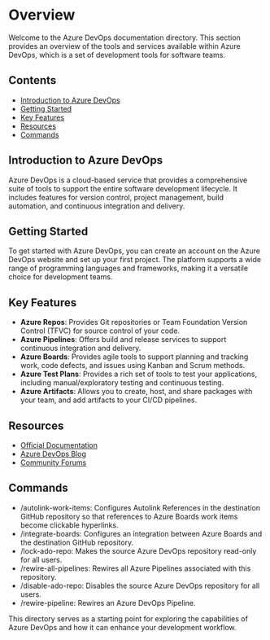 # Overview

Welcome to the Azure DevOps documentation directory. This section provides an overview of the tools and services available within Azure DevOps, which is a set of development tools for software teams.

## Contents

* [Introduction to Azure DevOps](broken-reference)
* [Getting Started](broken-reference)
* [Key Features](broken-reference)
* [Resources](broken-reference)
* [Commands](broken-reference)

## Introduction to Azure DevOps

Azure DevOps is a cloud-based service that provides a comprehensive suite of tools to support the entire software development lifecycle. It includes features for version control, project management, build automation, and continuous integration and delivery.

## Getting Started

To get started with Azure DevOps, you can create an account on the Azure DevOps website and set up your first project. The platform supports a wide range of programming languages and frameworks, making it a versatile choice for development teams.

## Key Features

* **Azure Repos**: Provides Git repositories or Team Foundation Version Control (TFVC) for source control of your code.
* **Azure Pipelines**: Offers build and release services to support continuous integration and delivery.
* **Azure Boards**: Provides agile tools to support planning and tracking work, code defects, and issues using Kanban and Scrum methods.
* **Azure Test Plans**: Provides a rich set of tools to test your applications, including manual/exploratory testing and continuous testing.
* **Azure Artifacts**: Allows you to create, host, and share packages with your team, and add artifacts to your CI/CD pipelines.

## Resources

* [Official Documentation](https://docs.microsoft.com/en-us/azure/devops/)
* [Azure DevOps Blog](https://devblogs.microsoft.com/devops/)
* [Community Forums](https://developercommunity.visualstudio.com/spaces/21/index.html)

## Commands

* /autolink-work-items: Configures Autolink References in the destination GitHub repository so that references to Azure Boards work items become clickable hyperlinks.
* /integrate-boards: Configures an integration between Azure Boards and the destination GitHub repository.
* /lock-ado-repo: Makes the source Azure DevOps repository read-only for all users.
* /rewire-all-pipelines: Rewires all Azure Pipelines associated with this repository.
* /disable-ado-repo: Disables the source Azure DevOps repository for all users.
* /rewire-pipeline: Rewires an Azure DevOps Pipeline.

This directory serves as a starting point for exploring the capabilities of Azure DevOps and how it can enhance your development workflow.
